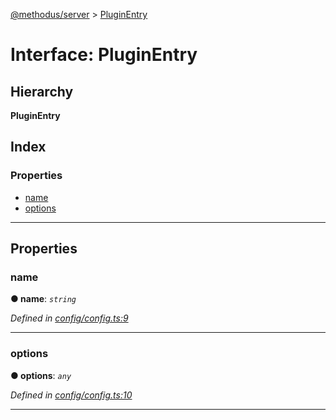 [@methodus/server](../README.md) > [PluginEntry](../interfaces/pluginentry.md)

# Interface: PluginEntry

## Hierarchy

**PluginEntry**

## Index

### Properties

* [name](pluginentry.md#name)
* [options](pluginentry.md#options)

---

## Properties

<a id="name"></a>

###  name

**● name**: *`string`*

*Defined in [config/config.ts:9](https://github.com/nodulusteam/methodus.dev/blob/907fca8/src/config/config.ts#L9)*

___
<a id="options"></a>

###  options

**● options**: *`any`*

*Defined in [config/config.ts:10](https://github.com/nodulusteam/methodus.dev/blob/907fca8/src/config/config.ts#L10)*

___

